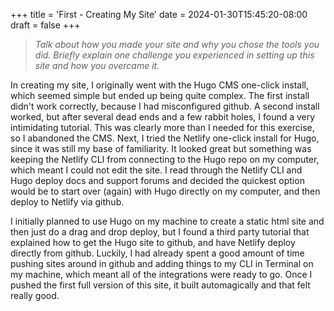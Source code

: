 +++
title = 'First - Creating My Site'
date = 2024-01-30T15:45:20-08:00
draft = false
+++
> _Talk about how you made your site and why you chose the tools you did. Briefly explain one challenge you experienced in setting up this site and how you overcame it._

In creating my site, I originally went with the Hugo CMS one-click install, which seemed simple but ended up being quite complex. The first install didn't work correctly, because I had misconfigured github. A second install worked, but after several dead ends and a few rabbit holes, I found a very intimidating tutorial. This was clearly more than I needed for this exercise, so I abandoned the CMS. Next, I tried the Netlify one-click install for Hugo, since it was still my base of familiarity. It looked great but something was keeping the Netlify CLI from connecting to the Hugo repo on my computer, which meant I could not edit the site. I read through the Netlify CLI and Hugo deploy docs and support forums and decided the quickest option would be to start over (again) with Hugo directly on my computer, and then deploy to Netlify via github.

I initially planned to use Hugo on my machine to create a static html site and then just do a drag and drop deploy, but I found a third party tutorial that explained how to get the Hugo site to github, and have Netlify deploy directly from github. Luckily, I had already spent a good amount of time pushing sites around in github and adding things to my CLI in Terminal on my machine, which meant all of the integrations were ready to go. Once I pushed the first full version of this site, it built automagically and that felt really good.